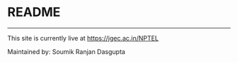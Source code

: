 # README
----------

This site is currently live at https://jgec.ac.in/NPTEL

Maintained by:
Soumik Ranjan Dasgupta
